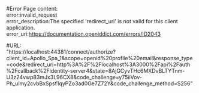 #Error Page content:  
error:invalid_request  
error_description:The specified 'redirect_uri' is not valid for this client application.  
error_uri:https://documentation.openiddict.com/errors/ID2043  

#URL:  
"https://localhost:44381/connect/authorize?client_id=Apollo_Spa_1&scope=openid%20profile%20email&response_type=code&redirect_uri=http%3A%2F%2Flocalhost%3A3000%2Fapi%2Fauth%2Fcallback%2Fidentity-server4&state=8AjGCyvTHc6MXDvBLTYTnm-U3z24vwp83mJx3L96CX8&code_challenge=y75iiVov-Ph_ulmy2cvbBxSpsf1qyPZo3ad0Ge7Z72Y&code_challenge_method=S256"
